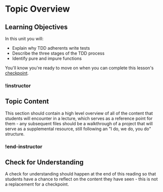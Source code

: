 # Topic Overview

## Learning Objectives

In this unit you will:

- Explain why TDD adherents write tests
- Describe the three stages of the TDD process
- Identify pure and impure functions
 
You'll know you're ready to move on when you can complete this lesson's [checkpoint](../../checkpoints/javascript-tdd-checkpoint.md).

### !instructor

<!-- Note:  Remove this instructor tag if you are past phase one of a migration/creation -->

## Topic Content

This section should contain a high level overview of all of the content that students will encounter in a lecture, which serves as a reference point for them - any subsequent files should be a walkthrough of a project that will serve as a supplemental resource, still following an "I do, we do, you do" structure.

### !end-instructor

## Check for Understanding

A check for understanding should happen at the end of this reading so that students have a chance to reflect on the content they have seen - this is not a replacement for a checkpoint.



